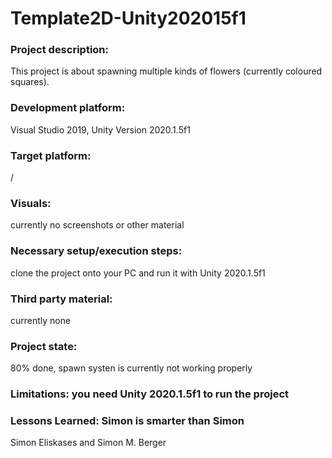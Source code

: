 # Template2D-Unity202015f1

### Project description: 
This project is about spawning multiple kinds of flowers (currently coloured squares).

### Development platform: 
Visual Studio 2019, Unity Version 2020.1.5f1

### Target platform: 
/

### Visuals: 
currently no screenshots or other material

### Necessary setup/execution steps: 
clone the project onto your PC and run it with Unity 2020.1.5f1

### Third party material: 
currently none

### Project state: 
80% done, spawn systen is currently not working properly

### Limitations: you need Unity 2020.1.5f1 to run the project

### Lessons Learned: Simon is smarter than Simon

Simon Eliskases and Simon M. Berger
